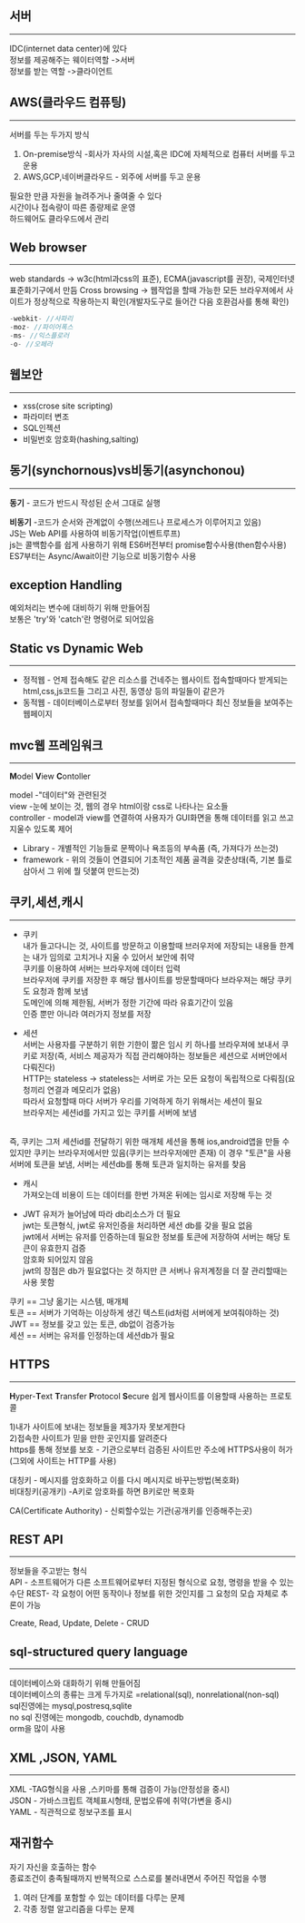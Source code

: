 ## 서버
***
IDC(internet data center)에 있다   
정보를 제공해주는 웨이터역할 ->서버   
정보를 받는 역할 ->클라이언트   

## AWS(클라우드 컴퓨팅)
***
서버를 두는 두가지 방식
1) On-premise방식 -회사가 자사의 시설,혹은 IDC에 자체적으로 컴퓨터 서버를 두고 운용   
2) AWS,GCP,네이버클라우드 - 외주에 서버를 두고 운용 

필요한 만큼 자원을 늘려주거나 줄여줄 수 있다    
시간이나 접속량이 따른 종량제로 운영   
하드웨어도 클라우드에서 관리

## Web browser
***
web standards -> w3c(html과css의 표준), ECMA(javascript를 권장), 국제인터넷표준화기구에서 만듬
Cross browsing -> 웹작업을 할때 가능한 모든 브라우져에서 사이트가 정상적으로 작용하는지 확인(개발자도구로 들어간 다음 호환검사를 통해 확인)

```js
-webkit- //사파리
-moz- //파이어폭스
-ms- //익스플로러
-o- //오페라 
```
## 웹보안
***
* xss(crose site scripting)
* 파라미터 변조
* SQL인젝션
* 비밀번호 암호화(hashing,salting)

## 동기(synchornous)vs비동기(asynchonou)
***
**동기** - 코드가 반드시 작성된 순서 그대로 실행

**비동기** -코드가 순서와 관계없이 수행(쓰레드나 프로세스가 이루어지고 있음)   
JS는 Web API를 사용하여 비동기작업(이벤트루프)   
js는 콜백함수를 쉽게 사용하기 위해 ES6버전부터 promise함수사용(then함수사용)   
ES7부터는 Async/Await이란 기능으로 비동기함수 사용

## exception Handling
예외처리는 변수에 대비하기 위해 만들어짐  
보통은 'try'와 'catch'란 명령어로 되어있음

## Static vs Dynamic Web
***
* 정적웹 - 언제 접속해도 같은 리소스를 건네주는 웹사이트
           접속할때마다 받게되는 html,css,js코드들 그리고 사진, 동영상 등의 파일들이 같은가
* 동적웹 - 데이터베이스로부터 정보를 읽어서 접속할때마다 최신 정보들을 보여주는 웹페이지

## mvc웹 프레임워크
***
**M**odel  **V**iew   **C**ontoller   
 
model -"데이터"와 관련된것    
view -눈에 보이는 것, 웹의 경우 html이랑 css로 나타나는 요소들   
controller - model과 view를 연결하여 사용자가 GUI화면을 통해 데이터를 읽고 쓰고 지울수 있도록 제어

* Library - 개별적인 기능들로 문짝이나 욕조등의 부속품 (즉, 가져다가 쓰는것)
* framework - 위의 것들이 연결되어 기초적인 제품 골격을 갖춘상태(즉, 기본 틀로 삼아서 그 위에 뭘 덧붙여 만드는것)

## 쿠키,세션,캐시
***
* 쿠키   
 내가 들고다니는 것, 사이트를 방문하고 이용할때 브러우저에 저장되는 내용들 한계는 내가 임의로 고치거나 지울 수 있어서 보안에 취약   
 쿠키를 이용하여 서버는 브라우저에 데이터 입력   
 브라우저에 쿠키를 저장한 후 해당 웹사이트를 방문할때마다 브라우져는 해당 쿠키도 요청과 함께 보냄    
 도메인에 의해 제한됨, 서버가 정한 기간에 따라 유효기간이 있음   
 인증 뿐만 아니라 여러가지 정보를 저장

* 세션    
서버는 사용자를 구분하기 위한 기한이 짦은 임시 키 하나를 브라우져에 보내서 쿠키로 저장(즉, 서비스 제공자가 직접 관리해야하는 정보들은 세션으로 서버안에서 다뤄진다)   
HTTP는 stateless -> stateless는 서버로 가는 모든 요청이 독립적으로 다뤄짐(요청끼리 연결과 메모리가 없음)   
따라서 요청할때 마다 서버가 우리를 기억하게 하기 위해서는 세션이 필요    
브라우저는 세션id를 가지고 있는 쿠키를 서버에 보냄   
<br/>
 즉, 쿠키는 그저 세션id를 전달하기 위한 매개체   
 세션을 통해 ios,android앱을 만들 수 있지만 쿠키는 브라우저에서만 있음(쿠키는 브라우저에만 존재)   
 이 경우 "토큰"을 사용
 서버에 토큰을 보냄, 서버는 세션db를 통해 토큰과 일치하는 유저를 찾음
  

* 캐시     
 가져오는데 비용이 드는 데이터를 한번 가져온 뒤에는 임시로 저장해 두는 것    

* JWT
유저가 늘어남에 따라 db리소스가 더 필요      
jwt는 토큰형식, jwt로 유저인증을 처리하면 세션 db를 갖을 필요 없음        
jwt에서 서버는 유저를 인증하는데 필요한 정보를 토큰에 저장하여 서버는 해당 토큰이 유효한지 검증    
암호화 되어있지 않음   
jwt의 장점은 db가 필요없다는 것 하지만 큰 서버나 유저계정을 더 잘 관리할때는 사용 못함    

쿠키 == 그냥 옮기는 시스템, 매개체   
토큰 == 서버가 기억하는 이상하게 생긴 텍스트(id처럼 서버에게 보여줘야하는 것)   
JWT == 정보를 갖고 있는 토큰, db없이 검증가능   
세션 == 서버는 유저를 인정하는데 세션db가 필요

## HTTPS
***
**H**yper-**T**ext **T**ransfer **P**rotocol **S**ecure
쉽게 웹사이트를 이용할때 사용하는 프로토콜

1)내가 사이트에 보내는 정보들을 제3가자 못보게한다   
2)접속한 사이트가 믿을 만한 곳인지를 알려준다   
  https를 통해 정보를 보호 - 기관으로부터 검증된 사이트만 주소에 HTTPS사용이 허가(그외에 사이트는 HTTP를 사용)

대칭키 - 메시지를 암호화하고 이를 다시 메시지로 바꾸는방법(복호화)   
비대칭키(공개키) -A키로 암호화를 하면 B키로만 복호화

CA(Certificate Authority) - 신뢰할수있는 기관(공개키를 인증해주는곳)

## REST API
***
정보들을 주고받는 형식  
API - 소프트웨어가 다른 소프트웨어로부터 지정된 형식으로 요청, 명령을 받을 수 있는 수단
REST- 각 요청이 어떤 동작이나 정보를 위한 것인지를 그 요청의 모습 자체로 추론이 가능

Create, Read, Update, Delete - CRUD

## sql-structured query language
***
데이터베이스와 대화하기 위해 만들어짐   
데이터베이스의 종류는 크게 두가지로 =relational(sql), nonrelational(non-sql)   
sql진영에는 mysql,postresq,sqlite   
no sql 진영에는 mongodb, couchdb, dynamodb   
orm을 많이 사용

## XML ,JSON, YAML
***
XML -TAG형식을 사용 ,스키마를 통해 검증이 가능(안정성을 중시)   
JSON - 가바스크립트 객체표시형태, 문법오류에 취약(가변을 중시)   
YAML - 직관적으로 정보구조를 표시   

## 재귀함수
자기 자신을 호출하는 함수      
종료조건이 충족될때까지 반복적으로 스스로를 불러내면서 주어진 작업을 수행       
1. 여러 단계를 포함할 수 있는 데이터를 다루는 문제      
2. 각종 정렬 알고리즘을 다루는 문제   
